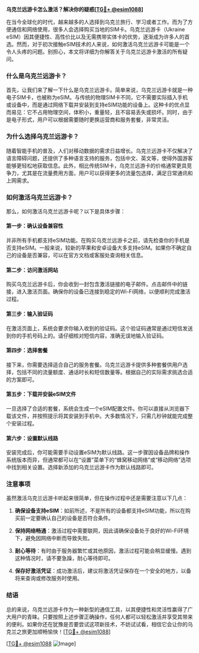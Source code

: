 **乌克兰远游卡怎么激活？解决你的疑惑[[TG💪+ @esim1088](https://t.me/s/esim1088)]**

在当今全球化的时代，越来越多的人选择到乌克兰旅行、学习或者工作。而为了方便通信和网络使用，很多人会选择购买当地的SIM卡。乌克兰远游卡（Ukraine eSIM）因其便捷性、高性价比以及无需携带实体卡的优势，逐渐成为许多人的首选。然而，对于初次接触eSIM技术的人来说，如何激活乌克兰远游卡可能是一个令人头疼的问题。别担心，本文将详细为你解答关于乌克兰远游卡激活的所有疑问。

### 什么是乌克兰远游卡？

首先，让我们来了解一下什么是乌克兰远游卡。简单来说，乌克兰远游卡就是一种电子SIM卡，也被称为eSIM。与传统的物理SIM卡不同，它不需要实际插入手机或设备中，而是通过网络下载并安装到支持eSIM功能的设备上。这种卡的优点显而易见：它不占用物理空间，体积小，重量轻，且不容易丢失或损坏。同时，由于是电子形式，用户可以根据需要随时更换运营商和服务套餐，非常灵活。

### 为什么选择乌克兰远游卡？

随着智能手机的普及，人们对移动数据的需求日益增长。乌克兰远游卡不仅解决了语言障碍问题，还提供了多种语言支持的服务，包括中文、英文等，使得外国游客能够更轻松地获取信息。此外，相比传统SIM卡，乌克兰远游卡的价格通常更具竞争力，尤其是在流量费用方面，用户可以获得更多的流量包选择，满足日常通讯和上网需求。

### 如何激活乌克兰远游卡？

那么，如何激活乌克兰远游卡呢？以下是具体步骤：

#### 第一步：确认设备兼容性

并非所有手机都支持eSIM功能。在购买乌克兰远游卡之前，请先检查你的手机是否支持eSIM。一般来说，较新的苹果和安卓设备大多支持eSIM。如果你不确定自己的设备是否兼容，可以在官方文档或客服处查询相关信息。

#### 第二步：访问激活网站

购买乌克兰远游卡后，你会收到一封包含激活链接的电子邮件。点击邮件中的链接，进入激活页面。确保你的设备已连接到稳定的Wi-Fi网络，以便顺利完成激活过程。

#### 第三步：输入验证码

在激活页面上，系统会要求你输入收到的验证码。这个验证码通常是通过短信发送到你的手机号码上的。请仔细核对短信内容，准确无误地输入验证码。

#### 第四步：选择套餐

接下来，你需要选择适合自己的服务套餐。乌克兰远游卡提供多种套餐供用户选择，包括不同的流量额度、通话时长和短信数量等。根据自己的实际需求挑选合适的方案即可。

#### 第五步：下载并安装eSIM文件

一旦选择了合适的套餐，系统会生成一个eSIM配置文件。你可以直接从浏览器下载该文件，并按照提示将其安装到手机中。大多数情况下，只需几秒钟就能完成整个安装过程。

#### 第六步：设置默认线路

安装完成后，你可能需要手动设置eSIM为默认线路。这一步骤因设备品牌和操作系统版本而异，但通常都可以在“设置”菜单下的“蜂窝移动网络”或“移动网络”选项中找到相关设置。选择新添加的乌克兰远游卡作为默认线路即可。

### 注意事项

虽然激活乌克兰远游卡听起来很简单，但在操作过程中还是需要注意以下几点：

1. **确保设备支持eSIM**：如前所述，不是所有的设备都支持eSIM功能，所以在购买前一定要确认自己的设备是否符合条件。
   
2. **保持网络畅通**：激活过程中需要联网，因此请确保设备处于良好的Wi-Fi环境下，避免因网络中断而导致失败。

3. **耐心等待**：有时由于服务器繁忙或其他原因，激活过程可能会稍显缓慢。遇到这种情况时，请不要急躁，耐心等待即可。

4. **保存好激活凭证**：成功激活后，建议将激活凭证保存在一个安全的地方，以备将来查询或修改服务时使用。

### 结语

总的来说，乌克兰远游卡作为一种新型的通信工具，以其便捷性和灵活性赢得了广大用户的青睐。只要按照上述步骤正确操作，任何人都可以轻松激活并享受其带来的便利。如果你还在犹豫是否要尝试这项新技术，不妨试试看，相信它会让你的乌克兰之旅更加顺畅愉快！[[TG💪+ @esim1088](https://t.me/s/esim1088)]

[[TG💪+ @esim1088](https://t.me/s/esim1088) ![Image](https://i.postimg.cc/4NQfJmqS/Snipaste-2025-05-13-00-14-12.png)]